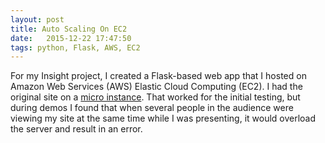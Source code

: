 ```yaml
---
layout: post
title: Auto Scaling On EC2
date:   2015-12-22 17:47:50
tags: python, Flask, AWS, EC2
---
```


For my Insight project, I created a Flask-based web app that I hosted on Amazon
Web Services (AWS) Elastic Cloud Computing (EC2). I had the original site on a
[micro instance][AWS_Instances]. That worked for the initial testing, but
during demos I found that when several people in the audience were viewing my
site at the same time while I was presenting, it would overload the server and
result in an error.


[AWS_Instances]: https://aws.amazon.com/ec2/instance-types/
